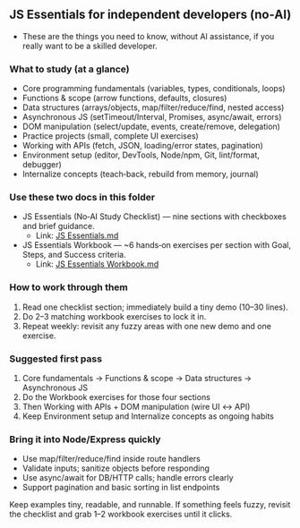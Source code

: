 ## JS Essentials for independent developers (no‑AI)

- These are the things you need to know, without AI assistance, if you really want to be a skilled developer.

### What to study (at a glance)

- Core programming fundamentals (variables, types, conditionals, loops)
- Functions & scope (arrow functions, defaults, closures)
- Data structures (arrays/objects, map/filter/reduce/find, nested access)
- Asynchronous JS (setTimeout/Interval, Promises, async/await, errors)
- DOM manipulation (select/update, events, create/remove, delegation)
- Practice projects (small, complete UI exercises)
- Working with APIs (fetch, JSON, loading/error states, pagination)
- Environment setup (editor, DevTools, Node/npm, Git, lint/format, debugger)
- Internalize concepts (teach‑back, rebuild from memory, journal)

### Use these two docs in this folder

- JS Essentials (No‑AI Study Checklist) — nine sections with checkboxes and brief guidance.
  - Link: [JS Essentials.md](./JS%20Essentials.md)
- JS Essentials Workbook — ~6 hands‑on exercises per section with Goal, Steps, and Success criteria.
  - Link: [JS Essentials Workbook.md](./JS%20Essentials%20Workbook.md)

### How to work through them

1. Read one checklist section; immediately build a tiny demo (10–30 lines).
2. Do 2–3 matching workbook exercises to lock it in.
3. Repeat weekly: revisit any fuzzy areas with one new demo and one exercise.

### Suggested first pass

1. Core fundamentals → Functions & scope → Data structures → Asynchronous JS
2. Do the Workbook exercises for those four sections
3. Then Working with APIs + DOM manipulation (wire UI ↔ API)
4. Keep Environment setup and Internalize concepts as ongoing habits

### Bring it into Node/Express quickly

- Use map/filter/reduce/find inside route handlers
- Validate inputs; sanitize objects before responding
- Use async/await for DB/HTTP calls; handle errors clearly
- Support pagination and basic sorting in list endpoints

Keep examples tiny, readable, and runnable. If something feels fuzzy, revisit the checklist and grab 1–2 workbook exercises until it clicks.
